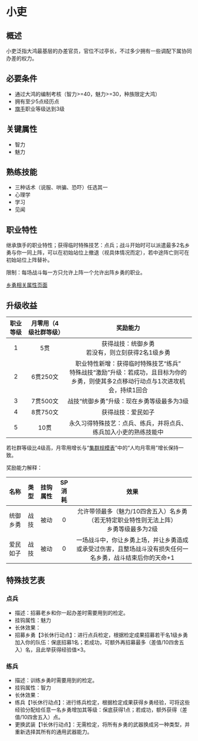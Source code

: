 # 小吏

## 概述

小吏泛指大鸿最基层的办差官员，官位不过亭长，不过多少拥有一些调配下属协同办差的权力。

## 必要条件

* 通过大鸿的编制考核（智力>=40，魅力>=30，种族限定大鸿）
* 拥有至少5点经历点
* <a href="../../../basicJob/Standard-bearer" target="_blank">旗手</a>职业等级达到3级

## 关键属性

* 智力
* 魅力

## 熟练技能

* 三种话术（说服、哄骗、恐吓）任选其一
* 心理学
* 学习
* 见闻
  
## 职业特性

继承旗手的职业特性；获得临时特殊技艺：点兵；战斗开始时可以派遣最多2名乡勇与你一同上阵，可以在初始站位上撤退（视具体情况而定），若中途阵亡则可在初始站位上阵替补。

限制：每场战斗每一方只允许上阵一个允许出阵乡勇的职业。

<a href="../militiamen" target="_blank">乡勇相关属性页面</a>

## 升级收益

职业等级|月零用（4级社群等级）|奖励能力
:--:|:--:|:--:
1|5贯|获得战技：统御乡勇<br>若没有，则立刻获得2名1级乡勇
2|6贯250文|职业特性新增：获得临时特殊技艺“练兵”<br>特殊战技“激励”升级：若成功，且目标为你的乡勇，则使其多2点移动行动点与1次进攻机会，持续1回合
3|7贯500文|战技“统御乡勇”升级：现在乡勇等级最多为3级
4|8贯750文|获得战技：爱民如子
5|10贯|永久习得特殊技艺：点兵、练兵，并将点兵、练兵加入小吏的熟练技能中

若社群等级比4级高，月零用增长与“<a href="../../../scaleList" target="_blank">集群规模表</a>”中的“人均月零用”增长保持一致。

奖励能力解释：

名称|类型|挂钩属性|SP消耗|效果
:--:|:--:|:--:|:--:|:--:
统御乡勇|战技|被动|0|允许带领最多（魅力/10四舍五入）名乡勇（若无特定职业特性则无法上阵）<br>乡勇等级最多为2级
爱民如子|战技|被动|0|一场战斗中，你让乡勇上场，并让乡勇造成或承受过伤害，且整场战斗没有损失任何一名乡勇，战斗结束后你的天命+1

## 特殊技艺表

### 点兵

* 描述：招募老乡和你一起办差时需要用到的检定。
* 挂钩属性：魅力
* 长休效果：
* 招募乡勇【3长休行动点】：进行点兵检定，根据检定成果招募若干名1级乡勇加入你的队伍：保底招募1名；若成功，可额外再招募最多（差值/10四舍五入）名，且此举获得经验值×3。

### 练兵

* 描述：训练乡勇时需要用到的检定。
* 挂钩属性：智力
* 长休效果：
* 练兵【1长休行动点】：进行练兵检定，根据检定成果获得乡勇经验，可将这些经验分配给任意一名乡勇增加其等级：保底获得1点；若成功，额外获得（差值/10四舍五入）点。
* 更换武装【1长休行动点】：无需检定，将所有乡勇的武器换成另一种类型，并重新选择其所有的通用武器能力。
